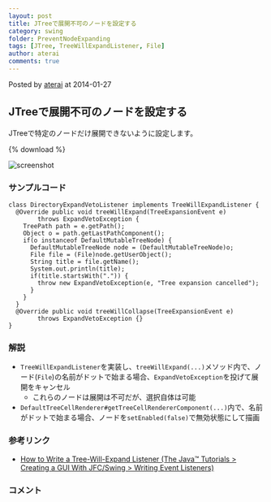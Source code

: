 ```yaml
---
layout: post
title: JTreeで展開不可のノードを設定する
category: swing
folder: PreventNodeExpanding
tags: [JTree, TreeWillExpandListener, File]
author: aterai
comments: true
---
```


Posted by [aterai](http://terai.xrea.jp/aterai.html) at 2014-01-27

## JTreeで展開不可のノードを設定する
JTreeで特定のノードだけ展開できないように設定します。

{% download %}

![screenshot](https://lh4.googleusercontent.com/-WcBsEg_mxgc/UuUbyvn84EI/AAAAAAAAB-0/iZ6t8_EGeZQ/s800/PreventNodeExpanding.png)

### サンプルコード
<pre class="prettyprint"><code>class DirectoryExpandVetoListener implements TreeWillExpandListener {
  @Override public void treeWillExpand(TreeExpansionEvent e)
        throws ExpandVetoException {
    TreePath path = e.getPath();
    Object o = path.getLastPathComponent();
    if(o instanceof DefaultMutableTreeNode) {
      DefaultMutableTreeNode node = (DefaultMutableTreeNode)o;
      File file = (File)node.getUserObject();
      String title = file.getName();
      System.out.println(title);
      if(title.startsWith(".")) {
        throw new ExpandVetoException(e, "Tree expansion cancelled");
      }
    }
  }
  @Override public void treeWillCollapse(TreeExpansionEvent e)
        throws ExpandVetoException {}
}
</code></pre>

### 解説
- `TreeWillExpandListener`を実装し、`treeWillExpand(...)`メソッド内で、ノード(`File`)の名前がドットで始まる場合、`ExpandVetoException`を投げて展開をキャンセル
    - これらのノードは展開は不可だが、選択自体は可能
- `DefaultTreeCellRenderer#getTreeCellRendererComponent(...)`内で、名前がドットで始まる場合、ノードを`setEnabled(false)`で無効状態にして描画

<!-- dummy comment line for breaking list -->

### 参考リンク
- [How to Write a Tree-Will-Expand Listener (The Java™ Tutorials > Creating a GUI With JFC/Swing > Writing Event Listeners)](http://docs.oracle.com/javase/tutorial/uiswing/events/treewillexpandlistener.html)

<!-- dummy comment line for breaking list -->

### コメント

